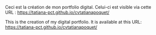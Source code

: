 
Ceci est la création de mon portfolio digital. Celui-ci est visible via cette URL : https://tatiana-pct.github.io/cvtatianapoquet/


This is the creation of my digital portfolio. It is available at this URL: https://tatiana-pct.github.io/cvtatianapoquet/
